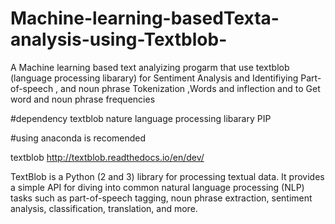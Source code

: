# Machine-learning-basedTexta-analysis-using-Textblob-
A Machine learning based text analyizing progarm that use textblob (language processing libarary) for  Sentiment Analysis and Identifiying Part-of-speech ,  and noun phrase Tokenization ,Words and inflection and to Get word and  noun phrase frequencies



#dependency 
textblob nature language processing libarary
PIP

#using anaconda is recomended 

textblob
http://textblob.readthedocs.io/en/dev/

TextBlob is a Python (2 and 3) library for processing textual data. It provides a simple API for diving into common natural language processing (NLP) tasks such as part-of-speech tagging, noun phrase extraction, sentiment analysis, classification, translation, and more.
